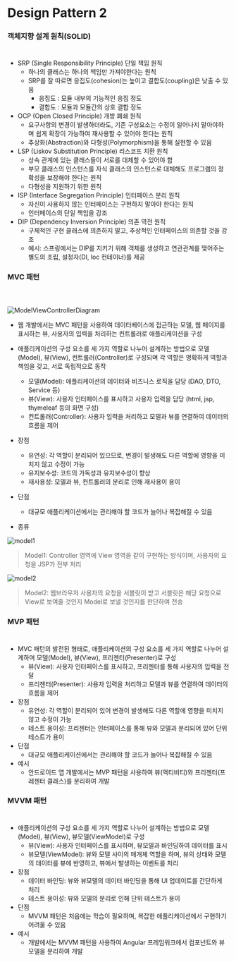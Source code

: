 # Design Pattern 2

### 객체지향 설계 원칙(SOLID)
 #
* SRP (Single Responsibility Principle) 단일 책임 원칙
     * 하나의 클래스는 하나의 책임만 가져야한다는 원칙
     * SRP를 잘 따르면 응집도(cohesion)는 높이고 결합도(coupling)은 낮출 수 있음
       * 응집도 : 모듈 내부의 기능적인 응집 정도
       * 결합도 : 모듈과 모듈간의 상호 결합 정도
 * OCP (Open Closed Principle) 개방 폐쇄 원칙
     * 요구사항의 변경이 발생하더라도, 기존 구성요소는 수정이 일어나지 말아야하며 쉽게 확장이 가능하여 재사용할 수 있어야 한다는 원칙
     * 추상화(Abstraction)와 다형성(Polymorphism)을 통해 실현할 수 있음
 * LSP (Liskov Substitution Principle) 리스코프 치환 원칙
     * 상속 관계에 있는 클래스들이 서로를 대체할 수 있어야 함
     * 부모 클래스의 인스턴스를 자식 클래스의 인스턴스로 대체해도 프로그램의 정확성을 보장해야 한다는 원칙
     * 다형성을 지원하기 위한 원칙
 * ISP (Interface Segregation Principle) 인터페이스 분리 원칙
     * 자신이 사용하지 않는 인터페이스는 구현하지 말아야 한다는 원칙
     * 인터페이스의 단일 책임을 강조
 * DIP (Dependency Inversion Principle) 의존 역전 원칙
     * 구체적인 구현 클래스에 의존하지 말고, 추상적인 인터페이스의 의존할 것을 강조
     * 예시: 스프링에서는 DIP를 지키기 위해 객체를 생성하고 연관관계를 맺어주는 별도의 조립, 설정자(DI, loc 컨테이너)를 제공


### MVC 패턴
 #
 <br>
<img src="https://github.com/Gabozago-Study/CS-Gabozago/assets/100250055/652ddb16-c1b4-4e59-8e62-c7053a41ad74" alt="ModelViewControllerDiagram">
 <br>

 * 웹 개발에서는 MVC 패턴을 사용하여 데이터베이스에 접근하는 모델, 웹 페이지를 표시하는 뷰, 사용자의 입력을 처리하는 컨트롤러로 애플리케이션을 구성
  
 * 애플리케이션의 구성 요소를 세 가지 역할로 나누어 설계하는 방법으로 모델(Model), 뷰(View), 컨트롤러(Controller)로 구성되며 각 역할은 명확하게 역할과 책임을 갖고, 서로 독립적으로 동작
   * 모델(Model): 애플리케이션의 데이터와 비즈니스 로직을 담당 (DAO, DTO, Service 등)
   * 뷰(View): 사용자 인터페이스를 표시하고 사용자 입력을 담당 (html, jsp, thymeleaf 등의 화면 구성)
   * 컨트롤러(Controller): 사용자 입력을 처리하고 모델과 뷰를 연결하여 데이터의 흐름을 제어
 * 장점
   * 유연성: 각 역할이 분리되어 있으므로, 변경이 발생해도 다른 역할에 영향을 미치지 않고 수정이 가능
   * 유지보수성: 코드의 가독성과 유지보수성이 향상
   * 재사용성: 모델과 뷰, 컨트롤러의 분리로 인해 재사용이 용이
 * 단점
   * 대규모 애플리케이션에서는 관리해야 할 코드가 늘어나 복잡해질 수 있음
 * 종류
  
 <img src="https://img1.daumcdn.net/thumb/R1280x0/?scode=mtistory2&fname=https%3A%2F%2Fblog.kakaocdn.net%2Fdn%2Fw08Lw%2FbtrlbKqhWKO%2FqUYnM7xziHIQUE28L6WBZ1%2Fimg.png" alt="model1">
 
 > Model1: Controller 영역에 View 영역을 같이 구현하는 방식이며, 사용자의 요청을 JSP가 전부 처리

 <img src="https://img1.daumcdn.net/thumb/R1280x0/?scode=mtistory2&fname=https%3A%2F%2Fblog.kakaocdn.net%2Fdn%2FbGZKd4%2FbtrleqFoykC%2FkXkFFucLJdHJ4hNvfcmav0%2Fimg.png" alt="model2">

> Model2: 웹브라우저 사용자의 요청을 서블릿이 받고 서블릿은 해당 요청으로 View로 보여줄 것인지 Model로 보낼 것인지를 판단하여 전송



 ### MVP 패턴
 #
 * MVC 패턴의 발전된 형태로, 애플리케이션의 구성 요소를 세 가지 역할로 나누어 설계하며 모델(Model), 뷰(View), 프리젠터(Presenter)로 구성
   * 뷰(View): 사용자 인터페이스를 표시하고, 프리젠터를 통해 사용자의 입력을 전달
   * 프리젠터(Presenter): 사용자 입력을 처리하고 모델과 뷰를 연결하여 데이터의 흐름을 제어
 * 장점
   * 유연성: 각 역할이 분리되어 있어 변경이 발생해도 다른 역할에 영향을 미치지 않고 수정이 가능
   * 테스트 용이성: 프리젠터는 인터페이스를 통해 뷰와 모델과 분리되어 있어 단위 테스트가 용이
 * 단점
   * 대규모 애플리케이션에서는 관리해야 할 코드가 늘어나 복잡해질 수 있음
 * 예시
   * 안드로이드 앱 개발에서는 MVP 패턴을 사용하여 뷰(액티비티)와 프리젠터(프레젠터 클래스)를 분리하여 개발

 ### MVVM 패턴
 #
 * 애플리케이션의 구성 요소를 세 가지 역할로 나누어 설계하는 방법으로 모델(Model), 뷰(View), 뷰모델(ViewModel)로 구성
   * 뷰(View): 사용자 인터페이스를 표시하며, 뷰모델과 바인딩하여 데이터를 표시
   * 뷰모델(ViewModel): 뷰와 모델 사이의 매개체 역할을 하며, 뷰의 상태와 모델의 데이터를 뷰에 반영하고, 뷰에서 발생하는 이벤트를 처리
 * 장점
   * 데이터 바인딩: 뷰와 뷰모델의 데이터 바인딩을 통해 UI 업데이트를 간단하게 처리
   * 테스트 용이성: 뷰와 모델의 분리로 인해 단위 테스트가 용이
 * 단점
   * MVVM 패턴은 처음에는 학습이 필요하며, 복잡한 애플리케이션에서 구현하기 어려울 수 있음
 * 예시
   * 개발에서는 MVVM 패턴을 사용하여 Angular 프레임워크에서 컴포넌트와 뷰모델을 분리하여 개발
